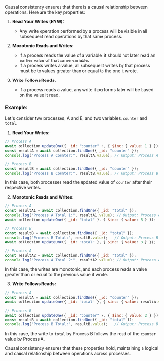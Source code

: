 Causal consistency ensures that there is a causal relationship between operations. Here are the key properties:

1. **Read Your Writes (RYW):**
   - Any write operation performed by a process will be visible in all subsequent read operations by that same process.

2. **Monotonic Reads and Writes:**
   - If a process reads the value of a variable, it should not later read an earlier value of that same variable.
   - If a process writes a value, all subsequent writes by that process must be to values greater than or equal to the one it wrote.

3. **Write Follows Reads:**
   - If a process reads a value, any write it performs later will be based on the value it read.

### Example:

Let's consider two processes, A and B, and two variables, `counter` and `total`.

1. **Read Your Writes:**

```javascript
// Process A
await collection.updateOne({ _id: "counter" }, { $inc: { value: 1 } });
const resultA = await collection.findOne({ _id: "counter" });
console.log("Process A Counter:", resultA.value); // Output: Process A Counter: 1

// Process B
const resultB = await collection.findOne({ _id: "counter" });
console.log("Process B Counter:", resultB.value); // Output: Process B Counter: 1
```

In this case, both processes read the updated value of `counter` after their respective writes.

2. **Monotonic Reads and Writes:**

```javascript
// Process A
const resultA1 = await collection.findOne({ _id: "total" });
console.log("Process A Total 1:", resultA1.value); // Output: Process A Total 1: 0
await collection.updateOne({ _id: "total" }, { $inc: { value: 5 } });

// Process B
const resultB = await collection.findOne({ _id: "total" });
console.log("Process B Total:", resultB.value);   // Output: Process B Total: 5
await collection.updateOne({ _id: "total" }, { $inc: { value: 3 } });

// Process A
const resultA2 = await collection.findOne({ _id: "total" });
console.log("Process A Total 2:", resultA2.value); // Output: Process A Total 2: 8
```

In this case, the writes are monotonic, and each process reads a value greater than or equal to the previous value it wrote.

3. **Write Follows Reads:**

```javascript
// Process A
const resultA = await collection.findOne({ _id: "counter" });
await collection.updateOne({ _id: "total" }, { $inc: { value: resultA.value } });

// Process B
await collection.updateOne({ _id: "counter" }, { $inc: { value: 2 } });
const resultB = await collection.findOne({ _id: "total" });
console.log("Process B Total:", resultB.value);   // Output: Process B Total: 3
```

In this case, the write to `total` by Process B follows the read of the `counter` value by Process A.

Causal consistency ensures that these properties hold, maintaining a logical and causal relationship between operations across processes.
